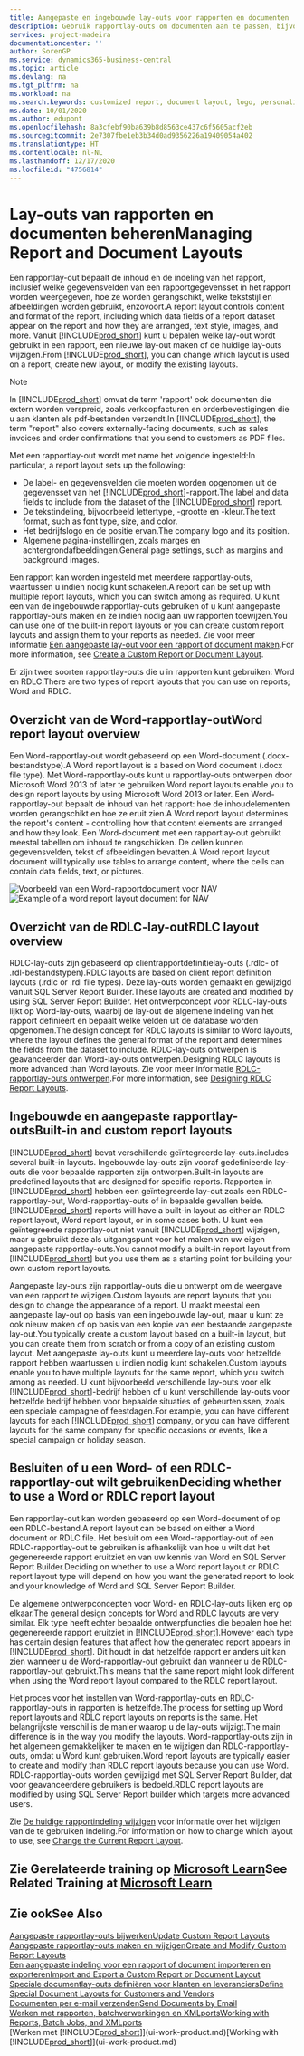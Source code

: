```yaml
---
title: Aangepaste en ingebouwde lay-outs voor rapporten en documenten | Microsoft Docs
description: Gebruik rapportlay-outs om documenten aan te passen, bijvoorbeeld om het lettertype of logo aan te passen of pagina-instellingen of PDF-bestanden die u naar klanten verzendt.
services: project-madeira
documentationcenter: ''
author: SorenGP
ms.service: dynamics365-business-central
ms.topic: article
ms.devlang: na
ms.tgt_pltfrm: na
ms.workload: na
ms.search.keywords: customized report, document layout, logo, personalize
ms.date: 10/01/2020
ms.author: edupont
ms.openlocfilehash: 8a3cfebf90ba639b8d8563ce437c6f5605acf2eb
ms.sourcegitcommit: 2e7307fbe1eb3b34d0ad9356226a19409054a402
ms.translationtype: HT
ms.contentlocale: nl-NL
ms.lasthandoff: 12/17/2020
ms.locfileid: "4756814"
---
```

# <a name="managing-report-and-document-layouts"></a><span data-ttu-id="ebe6b-103">Lay-outs van rapporten en documenten beheren</span><span class="sxs-lookup"><span data-stu-id="ebe6b-103">Managing Report and Document Layouts</span></span>
<span data-ttu-id="ebe6b-104">Een rapportlay-out bepaalt de inhoud en de indeling van het rapport, inclusief welke gegevensvelden van een rapportgegevensset in het rapport worden weergegeven, hoe ze worden gerangschikt, welke tekststijl en afbeeldingen worden gebruikt, enzovoort.</span><span class="sxs-lookup"><span data-stu-id="ebe6b-104">A report layout controls content and format of the report, including which data fields of a report dataset appear on the report and how they are arranged, text style, images, and more.</span></span> <span data-ttu-id="ebe6b-105">Vanuit [!INCLUDE[prod_short](includes/prod_short.md)] kunt u bepalen welke lay-out wordt gebruikt in een rapport, een nieuwe lay-out maken of de huidige lay-outs wijzigen.</span><span class="sxs-lookup"><span data-stu-id="ebe6b-105">From [!INCLUDE[prod_short](includes/prod_short.md)], you can change which layout is used on a report, create new layout, or modify the existing layouts.</span></span>

> [!NOTE]  
>   <span data-ttu-id="ebe6b-106">In [!INCLUDE[prod_short](includes/prod_short.md)] omvat de term 'rapport' ook documenten die extern worden verspreid, zoals verkoopfacturen en orderbevestigingen die u aan klanten als pdf-bestanden verzendt.</span><span class="sxs-lookup"><span data-stu-id="ebe6b-106">In [!INCLUDE[prod_short](includes/prod_short.md)], the term "report" also covers externally-facing documents, such as sales invoices and order confirmations that you send to customers as PDF files.</span></span>

<span data-ttu-id="ebe6b-107">Met een rapportlay-out wordt met name het volgende ingesteld:</span><span class="sxs-lookup"><span data-stu-id="ebe6b-107">In particular, a report layout sets up the following:</span></span>

* <span data-ttu-id="ebe6b-108">De label- en gegevensvelden die moeten worden opgenomen uit de gegevensset van het [!INCLUDE[prod_short](includes/prod_short.md)]-rapport.</span><span class="sxs-lookup"><span data-stu-id="ebe6b-108">The label and data fields to include from the dataset of the [!INCLUDE[prod_short](includes/prod_short.md)] report.</span></span>
* <span data-ttu-id="ebe6b-109">De tekstindeling, bijvoorbeeld lettertype, -grootte en -kleur.</span><span class="sxs-lookup"><span data-stu-id="ebe6b-109">The text format, such as font type, size, and color.</span></span>
* <span data-ttu-id="ebe6b-110">Het bedrijfslogo en de positie ervan.</span><span class="sxs-lookup"><span data-stu-id="ebe6b-110">The company logo and its position.</span></span>
* <span data-ttu-id="ebe6b-111">Algemene pagina-instellingen, zoals marges en achtergrondafbeeldingen.</span><span class="sxs-lookup"><span data-stu-id="ebe6b-111">General page settings, such as margins and background images.</span></span>

<span data-ttu-id="ebe6b-112">Een rapport kan worden ingesteld met meerdere rapportlay-outs, waartussen u indien nodig kunt schakelen.</span><span class="sxs-lookup"><span data-stu-id="ebe6b-112">A report can be set up with multiple report layouts, which you can switch among as required.</span></span> <span data-ttu-id="ebe6b-113">U kunt een van de ingebouwde rapportlay-outs gebruiken of u kunt aangepaste rapportlay-outs maken en ze indien nodig aan uw rapporten toewijzen.</span><span class="sxs-lookup"><span data-stu-id="ebe6b-113">You can use one of the built-in report layouts or you can create custom report layouts and assign them to your reports as needed.</span></span> <span data-ttu-id="ebe6b-114">Zie voor meer informatie [Een aangepaste lay-out voor een rapport of document maken](ui-how-create-custom-report-layout.md).</span><span class="sxs-lookup"><span data-stu-id="ebe6b-114">For more information, see [Create a Custom Report or Document Layout](ui-how-create-custom-report-layout.md).</span></span>

<span data-ttu-id="ebe6b-115">Er zijn twee soorten rapportlay-outs die u in rapporten kunt gebruiken: Word en RDLC.</span><span class="sxs-lookup"><span data-stu-id="ebe6b-115">There are two types of report layouts that you can use on reports; Word and RDLC.</span></span>

## <a name="word-report-layout-overview"></a><span data-ttu-id="ebe6b-116">Overzicht van de Word-rapportlay-out</span><span class="sxs-lookup"><span data-stu-id="ebe6b-116">Word report layout overview</span></span>
<span data-ttu-id="ebe6b-117">Een Word-rapportlay-out wordt gebaseerd op een Word-document (.docx-bestandstype).</span><span class="sxs-lookup"><span data-stu-id="ebe6b-117">A Word report layout is a based on Word document (.docx file type).</span></span> <span data-ttu-id="ebe6b-118">Met Word-rapportlay-outs kunt u rapportlay-outs ontwerpen door Microsoft Word 2013 of later te gebruiken.</span><span class="sxs-lookup"><span data-stu-id="ebe6b-118">Word report layouts enable you to design report layouts by using Microsoft Word 2013 or later.</span></span> <span data-ttu-id="ebe6b-119">Een Word-rapportlay-out bepaalt de inhoud van het rapport: hoe de inhoudelementen worden gerangschikt en hoe ze eruit zien.</span><span class="sxs-lookup"><span data-stu-id="ebe6b-119">A Word report layout determines the report's content - controlling how that content elements are arranged and how they look.</span></span> <span data-ttu-id="ebe6b-120">Een Word-document met een rapportlay-out gebruikt meestal tabellen om inhoud te rangschikken. De cellen kunnen gegevensvelden, tekst of afbeeldingen bevatten.</span><span class="sxs-lookup"><span data-stu-id="ebe6b-120">A Word report layout document will typically use tables to arrange content, where the cells can contain data fields, text, or pictures.</span></span>

 <span data-ttu-id="ebe6b-121">![Voorbeeld van een Word-rapportdocument voor NAV](media/nav_wordreportlayout_edit_in_word_example.png "NAV_WordReportLayout_Edit_In_Word_Example")</span><span class="sxs-lookup"><span data-stu-id="ebe6b-121">![Example of a word report layout document for NAV](media/nav_wordreportlayout_edit_in_word_example.png "NAV_WordReportLayout_Edit_In_Word_Example")</span></span>  

## <a name="rdlc-layout-overview"></a><span data-ttu-id="ebe6b-122">Overzicht van de RDLC-lay-out</span><span class="sxs-lookup"><span data-stu-id="ebe6b-122">RDLC layout overview</span></span>
<span data-ttu-id="ebe6b-123">RDLC-lay-outs zijn gebaseerd op clientrapportdefinitielay-outs (.rdlc- of .rdl-bestandstypen).</span><span class="sxs-lookup"><span data-stu-id="ebe6b-123">RDLC layouts are based on client report definition layouts (.rdlc or .rdl file types).</span></span> <span data-ttu-id="ebe6b-124">Deze lay-outs worden gemaakt en gewijzigd vanuit SQL Server Report Builder.</span><span class="sxs-lookup"><span data-stu-id="ebe6b-124">These layouts are created and modified by using SQL Server Report Builder.</span></span> <span data-ttu-id="ebe6b-125">Het ontwerpconcept voor RDLC-lay-outs lijkt op Word-lay-outs, waarbij de lay-out de algemene indeling van het rapport definieert en bepaalt welke velden uit de database worden opgenomen.</span><span class="sxs-lookup"><span data-stu-id="ebe6b-125">The design concept for RDLC layouts is similar to Word layouts, where the layout defines the general format of the report and determines the fields from the dataset to include.</span></span> <span data-ttu-id="ebe6b-126">RDLC-lay-outs ontwerpen is geavanceerder dan Word-lay-outs ontwerpen.</span><span class="sxs-lookup"><span data-stu-id="ebe6b-126">Designing RDLC layouts is more advanced than Word layouts.</span></span> <span data-ttu-id="ebe6b-127">Zie voor meer informatie [RDLC-rapportlay-outs ontwerpen](/dynamics-nav/Designing-RDLC-Report-Layouts).</span><span class="sxs-lookup"><span data-stu-id="ebe6b-127">For more information, see [Designing RDLC Report Layouts](/dynamics-nav/Designing-RDLC-Report-Layouts).</span></span>

## <a name="built-in-and-custom-report-layouts"></a><span data-ttu-id="ebe6b-128">Ingebouwde en aangepaste rapportlay-outs</span><span class="sxs-lookup"><span data-stu-id="ebe6b-128">Built-in and custom report layouts</span></span>
[!INCLUDE[prod_short](includes/prod_short.md)] <span data-ttu-id="ebe6b-129">bevat verschillende geïntegreerde lay-outs.</span><span class="sxs-lookup"><span data-stu-id="ebe6b-129">includes several built-in layouts.</span></span> <span data-ttu-id="ebe6b-130">Ingebouwde lay-outs zijn vooraf gedefinieerde lay-outs die voor bepaalde rapporten zijn ontworpen.</span><span class="sxs-lookup"><span data-stu-id="ebe6b-130">Built-in layouts are predefined layouts that are designed for specific reports.</span></span> <span data-ttu-id="ebe6b-131">Rapporten in [!INCLUDE[prod_short](includes/prod_short.md)] hebben een geïntegreerde lay-out zoals een RDLC-rapportlay-out, Word-rapportlay-outs of in bepaalde gevallen beide.</span><span class="sxs-lookup"><span data-stu-id="ebe6b-131">[!INCLUDE[prod_short](includes/prod_short.md)] reports will have a built-in layout as either an RDLC report layout, Word report layout, or in some cases both.</span></span> <span data-ttu-id="ebe6b-132">U kunt een geïntegreerde rapportlay-out niet vanuit [!INCLUDE[prod_short](includes/prod_short.md)] wijzigen, maar u gebruikt deze als uitgangspunt voor het maken van uw eigen aangepaste rapportlay-outs.</span><span class="sxs-lookup"><span data-stu-id="ebe6b-132">You cannot modify a built-in report layout from [!INCLUDE[prod_short](includes/prod_short.md)] but you use them as a starting point for building your own custom report layouts.</span></span>

<span data-ttu-id="ebe6b-133">Aangepaste lay-outs zijn rapportlay-outs die u ontwerpt om de weergave van een rapport te wijzigen.</span><span class="sxs-lookup"><span data-stu-id="ebe6b-133">Custom layouts are report layouts that you design to change the appearance of a report.</span></span> <span data-ttu-id="ebe6b-134">U maakt meestal een aangepaste lay-out op basis van een ingebouwde lay-out, maar u kunt ze ook nieuw maken of op basis van een kopie van een bestaande aangepaste lay-out.</span><span class="sxs-lookup"><span data-stu-id="ebe6b-134">You typically create a custom layout based on a built-in layout, but you can create them from scratch or from a copy of an existing custom layout.</span></span> <span data-ttu-id="ebe6b-135">Met aangepaste lay-outs kunt u meerdere lay-outs voor hetzelfde rapport hebben waartussen u indien nodig kunt schakelen.</span><span class="sxs-lookup"><span data-stu-id="ebe6b-135">Custom layouts enable you to have multiple layouts for the same report, which you switch among as needed.</span></span> <span data-ttu-id="ebe6b-136">U kunt bijvoorbeeld verschillende lay-outs voor elk [!INCLUDE[prod_short](includes/prod_short.md)]-bedrijf hebben of u kunt verschillende lay-outs voor hetzelfde bedrijf hebben voor bepaalde situaties of gebeurtenissen, zoals een speciale campagne of feestdagen.</span><span class="sxs-lookup"><span data-stu-id="ebe6b-136">For example, you can have different layouts for each [!INCLUDE[prod_short](includes/prod_short.md)] company, or you can have different layouts for the same company for specific occasions or events, like a special campaign or holiday season.</span></span>

## <a name="deciding-whether-to-use-a-word-or-rdlc-report-layout"></a><span data-ttu-id="ebe6b-137">Besluiten of u een Word- of een RDLC-rapportlay-out wilt gebruiken</span><span class="sxs-lookup"><span data-stu-id="ebe6b-137">Deciding whether to use a Word or RDLC report layout</span></span>
<span data-ttu-id="ebe6b-138">Een rapportlay-out kan worden gebaseerd op een Word-document of op een RDLC-bestand.</span><span class="sxs-lookup"><span data-stu-id="ebe6b-138">A report layout can be based on either a Word document or RDLC file.</span></span> <span data-ttu-id="ebe6b-139">Het besluit om een Word-rapportlay-out of een RDLC-rapportlay-out te gebruiken is afhankelijk van hoe u wilt dat het gegenereerde rapport eruitziet en van uw kennis van Word en SQL Server Report Builder.</span><span class="sxs-lookup"><span data-stu-id="ebe6b-139">Deciding on whether to use a Word report layout or RDLC report layout type will depend on how you want the generated report to look and your knowledge of Word and SQL Server Report Builder.</span></span>

<span data-ttu-id="ebe6b-140">De algemene ontwerpconcepten voor Word- en RDLC-lay-outs lijken erg op elkaar.</span><span class="sxs-lookup"><span data-stu-id="ebe6b-140">The general design concepts for Word and RDLC layouts are very similar.</span></span> <span data-ttu-id="ebe6b-141">Elk type heeft echter bepaalde ontwerpfuncties die bepalen hoe het gegenereerde rapport eruitziet in [!INCLUDE[prod_short](includes/prod_short.md)].</span><span class="sxs-lookup"><span data-stu-id="ebe6b-141">However each type has certain design features that affect how the generated report appears in [!INCLUDE[prod_short](includes/prod_short.md)].</span></span> <span data-ttu-id="ebe6b-142">Dit houdt in dat hetzelfde rapport er anders uit kan zien wanneer u de Word-rapportlay-out gebruikt dan wanneer u de RDLC-rapportlay-out gebruikt.</span><span class="sxs-lookup"><span data-stu-id="ebe6b-142">This means that the same report might look different when using the Word report layout compared to the RDLC report layout.</span></span>

<span data-ttu-id="ebe6b-143">Het proces voor het instellen van Word-rapportlay-outs en RDLC-rapportlay-outs in rapporten is hetzelfde.</span><span class="sxs-lookup"><span data-stu-id="ebe6b-143">The process for setting up Word report layouts and RDLC report layouts on reports is the same.</span></span> <span data-ttu-id="ebe6b-144">Het belangrijkste verschil is de manier waarop u de lay-outs wijzigt.</span><span class="sxs-lookup"><span data-stu-id="ebe6b-144">The main difference is in the way you modify the layouts.</span></span> <span data-ttu-id="ebe6b-145">Word-rapportlay-outs zijn in het algemeen gemakkelijker te maken en te wijzigen dan RDLC-rapportlay-outs, omdat u Word kunt gebruiken.</span><span class="sxs-lookup"><span data-stu-id="ebe6b-145">Word report layouts are typically easier to create and modify than RDLC report layouts because you can use Word.</span></span> <span data-ttu-id="ebe6b-146">RDLC-rapportlay-outs worden gewijzigd met SQL Server Report Builder, dat voor geavanceerdere gebruikers is bedoeld.</span><span class="sxs-lookup"><span data-stu-id="ebe6b-146">RDLC report layouts are modified by using SQL Server Report builder which targets more advanced users.</span></span>

<span data-ttu-id="ebe6b-147">Zie [De huidige rapportindeling wijzigen](ui-how-change-layout-currently-used-report.md) voor informatie over het wijzigen van de te gebruiken indeling.</span><span class="sxs-lookup"><span data-stu-id="ebe6b-147">For information on how to change which layout to use, see [Change the Current Report Layout](ui-how-change-layout-currently-used-report.md).</span></span>

## <a name="see-related-training-at-microsoft-learn"></a><span data-ttu-id="ebe6b-148">Zie Gerelateerde training op [Microsoft Learn](/learn/modules/change-documents-dynamics-365-business-central/index)</span><span class="sxs-lookup"><span data-stu-id="ebe6b-148">See Related Training at [Microsoft Learn](/learn/modules/change-documents-dynamics-365-business-central/index)</span></span>

## <a name="see-also"></a><span data-ttu-id="ebe6b-149">Zie ook</span><span class="sxs-lookup"><span data-stu-id="ebe6b-149">See Also</span></span>
[<span data-ttu-id="ebe6b-150">Aangepaste rapportlay-outs bijwerken</span><span class="sxs-lookup"><span data-stu-id="ebe6b-150">Update Custom Report Layouts</span></span>](ui-update-report-layouts.md)  
[<span data-ttu-id="ebe6b-151">Aangepaste rapportlay-outs maken en wijzigen</span><span class="sxs-lookup"><span data-stu-id="ebe6b-151">Create and Modify Custom Report Layouts</span></span>](ui-how-create-custom-report-layout.md)  
[<span data-ttu-id="ebe6b-152">Een aangepaste indeling voor een rapport of document importeren en exporteren</span><span class="sxs-lookup"><span data-stu-id="ebe6b-152">Import and Export a Custom Report or Document Layout</span></span>](ui-how-import-and-export-report-layout.md)  
[<span data-ttu-id="ebe6b-153">Speciale documentlay-outs definiëren voor klanten en leveranciers</span><span class="sxs-lookup"><span data-stu-id="ebe6b-153">Define Special Document Layouts for Customers and Vendors</span></span>](ui-define-customer-vendor-document-layouts.md)  
[<span data-ttu-id="ebe6b-154">Documenten per e-mail verzenden</span><span class="sxs-lookup"><span data-stu-id="ebe6b-154">Send Documents by Email</span></span>](ui-how-send-documents-email.md)  
[<span data-ttu-id="ebe6b-155">Werken met rapporten, batchverwerkingen en XMLports</span><span class="sxs-lookup"><span data-stu-id="ebe6b-155">Working with Reports, Batch Jobs, and XMLports</span></span>](ui-work-report.md)  
<span data-ttu-id="ebe6b-156">[Werken met [!INCLUDE[prod_short](includes/prod_short.md)]](ui-work-product.md)</span><span class="sxs-lookup"><span data-stu-id="ebe6b-156">[Working with [!INCLUDE[prod_short](includes/prod_short.md)]](ui-work-product.md)</span></span>  
